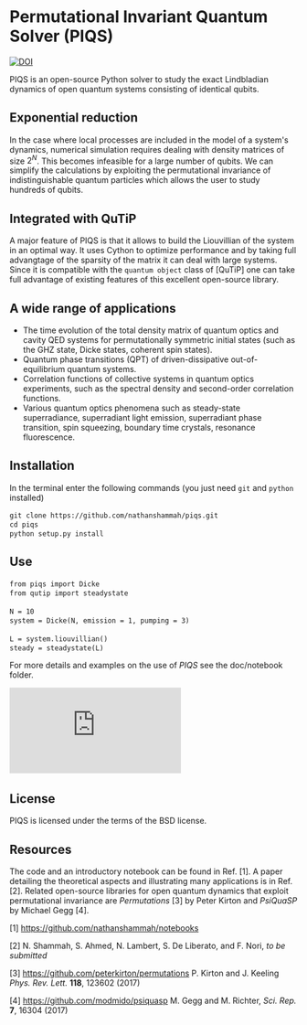 # Permutational Invariant Quantum Solver (PIQS)
[![DOI](https://zenodo.org/badge/104438298.svg)](https://zenodo.org/badge/latestdoi/104438298)

PIQS is an open-source Python solver to study the exact Lindbladian dynamics of open quantum systems consisting of identical qubits.

## Exponential reduction 
In the case where local processes are included in the model of a system's dynamics, numerical simulation requires dealing with density matrices of size $2^N$. This becomes infeasible for a large number of qubits. We can simplify the calculations by exploiting the permutational invariance of indistinguishable quantum particles which allows the user to study hundreds of qubits.

## Integrated with QuTiP
A major feature of PIQS is that it allows to build the Liouvillian of the system in an optimal way. It uses Cython to optimize performance and by taking full advangtage of the sparsity of the matrix it can deal with large systems. Since it is compatible with the `quantum object` class of [QuTiP] one can take full advantage of existing features of this excellent open-source library.


## A wide range of applications
- The time evolution of the total density matrix of quantum optics and cavity QED systems for permutationally symmetric initial states (such as the GHZ state, Dicke states, coherent spin states).
- Quantum phase transitions (QPT) of driven-dissipative out-of-equilibrium quantum systems.  
- Correlation functions of collective systems in quantum optics experiments, such as the spectral density and second-order correlation functions.
- Various quantum optics phenomena such as steady-state superradiance, superradiant light emission, superradiant phase transition, spin squeezing, boundary time crystals, resonance fluorescence.

## Installation
In the terminal enter the following commands (you just need `git` and `python` installed)
```
git clone https://github.com/nathanshammah/piqs.git
cd piqs
python setup.py install
```

## Use
```
from piqs import Dicke
from qutip import steadystate

N = 10
system = Dicke(N, emission = 1, pumping = 3)

L = system.liouvillian()
steady = steadystate(L)
```
For more details and examples on the use of *PIQS* see the doc/notebook folder. 

![Density matrices in the Dicke basis.](https://github.com/nathanshammah/notebooks/blob/master/plots/states_N.pdf "Density matrices in the Dicke basis.")
## License
PIQS is licensed under the terms of the BSD license.

## Resources
The code and an introductory notebook can be found in Ref. [1]. A paper detailing the theoretical aspects and illustrating many applications is in Ref. [2]. Related open-source libraries for open quantum dynamics that exploit permutational invariance are *Permutations* [3] by Peter Kirton and *PsiQuaSP* by Michael Gegg [4].

[1] https://github.com/nathanshammah/notebooks

[2] N. Shammah, S. Ahmed, N. Lambert, S. De Liberato, and F. Nori, *to be submitted*

[3] https://github.com/peterkirton/permutations P. Kirton and J. Keeling *Phys. Rev. Lett.*  **118**, 123602 (2017)

[4] https://github.com/modmido/psiquasp M. Gegg and M. Richter, *Sci. Rep.* **7**, 16304 (2017)
